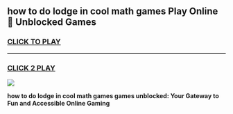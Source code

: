 
## how to do lodge in cool math games Play Online 👋 Unblocked Games
<h3>
<a href="https://news.freeplayer.one?title=how_to_do_lodge_in_cool_math_games&ref=17CMG">CLICK TO PLAY</a></h3>
<hr>

<h3>
<a href="https://news.freeplayer.one?title=how_to_do_lodge_in_cool_math_games&ref=17CMG">CLICK 2 PLAY</a>
  
</h3>

<a href="https://news.freeplayer.one?title=how_to_do_lodge_in_cool_math_games&ref=17CMG/"><img src="https://clearcache.store/games.png"></a>


**how to do lodge in cool math games games unblocked: Your Gateway to Fun and Accessible Online Gaming**
